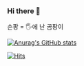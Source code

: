 ### Hi there 👋
손팡 = 🖐에 난 곰팡이

[![Anurag's GitHub stats](https://github-readme-stats.vercel.app/api?username=thsvkd)](https://github.com/anuraghazra/github-readme-stats)

[![Hits](https://hits.seeyoufarm.com/api/count/incr/badge.svg?url=https%3A%2F%2Fgithub.com%2Fthsvkd&count_bg=%2379C83D&title_bg=%23555555&icon=&icon_color=%23FFFFFF&title=hits&edge_flat=false)](https://hits.seeyoufarm.com)
<!--
**thsvkd/thsvkd** is a ✨ _special_ ✨ repository because its `README.md` (this file) appears on your GitHub profile.

Here are some ideas to get you started:

- 🔭 I’m currently working on ...
- 🌱 I’m currently learning ...
- 👯 I’m looking to collaborate on ...
- 🤔 I’m looking for help with ...
- 💬 Ask me about ...
- 📫 How to reach me: ...
- 😄 Pronouns: ...
- ⚡ Fun fact: ...
-->
